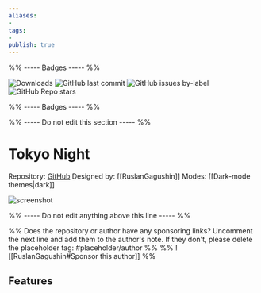 ```yaml
---
aliases:
- 
tags: 
- 
publish: true
---
```


%% ----- Badges ----- %%

![Downloads](https://img.shields.io/badge/downloads-2659-573E7A?style=for-the-badge&logo=)
![GitHub last commit](https://img.shields.io/github/last-commit/RuslanGagushin/Tokyo-Night-Obsidian-Theme?color=573E7A&label=last%20update&logo=github&style=for-the-badge)
![GitHub issues by-label](https://img.shields.io/github/issues/RuslanGagushin/Tokyo-Night-Obsidian-Theme/help%20wanted?color=573E7A&logo=github&style=for-the-badge) 
![GitHub Repo stars](https://img.shields.io/github/stars/RuslanGagushin/Tokyo-Night-Obsidian-Theme?color=573E7A&logo=github&style=for-the-badge)

%% ----- Badges ----- %%

%% ----- Do not edit this section ----- %%

# Tokyo Night

Repository: [GitHub](https://github.com/RuslanGagushin/Tokyo-Night-Obsidian-Theme)
Designed by: [[RuslanGagushin]]
Modes: [[Dark-mode themes|dark]]



![screenshot](https://github.com/RuslanGagushin/Tokyo-Night-Obsidian-Theme/raw/main/screenshot.png)

%% ----- Do not edit anything above this line ----- %% 

%% Does the repository or author have any sponsoring links? Uncomment the next line and add them to the author's note. If they don't, please delete the placeholder tag: #placeholder/author %%
%% ![[RuslanGagushin#Sponsor this author]] %%


## Features


